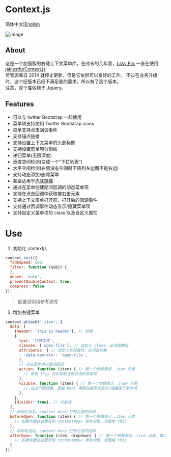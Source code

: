 # Context.js

简体中文|[English](README-en.md)

![image](https://user-images.githubusercontent.com/22728201/147812723-6dd06424-642e-4b0a-94e9-3adbfa09450a.png)

## About

这是一个加强版的右键上下文菜单库，在过去的几年里，[Lsky Pro](https://github.com/wisp-x/lsky-pro)
一直在使用 [jakiestfu/Context.js](https://github.com/jakiestfu/Context.js)  
尽管源库自 2014 就停止更新，但是它依然可以良好的工作。 不过在业务升级时，这个旧版本已经不满足我的需求，所以有了这个版本。    
注意，这个库依赖于 Jquery。

## Features

- 可以与 twitter Bootstrap 一起使用
- 菜单项支持使用 Twitter Bootstrap icons
- 菜单支持点击回调事件
- 支持锚点链接
- 支持设置上下文菜单的头部标题
- 支持设置菜单项分割线
- 递归菜单(无限深度)
- 垂直空间检测(变成一个“下拉列表”)
- 水平空间检测(右侧没有空间时下降到左边而不是右边)
- 支持动态添加/删除菜单
- 甚至适用于<a href="http://google.com" class="inline-menu">内联链接</a>
- 通过在菜单创建期间回调的动态菜单项
- 支持在点击回调中获取被右击元素
- 支持上下文菜单打开前、打开后的回调事件
- 支持通过回调事件动态显示/隐藏菜单项
- 支持自定义菜单项的 class 以及自定义属性

# Use

1. 初始化 contextjs

```js
context.init({
  fadeSpeed: 100,
  filter: function ($obj) {
  },
  above: 'auto',
  preventDoubleContext: true,
  compress: false
});
```
> 配置说明请参考源库

2. 增加右键菜单

```js
context.attach('.item', {
  data: [
    {header: 'this is header'}, // 标题
    {
      text: '打开文件',
      classes: ['open-file'], // 自定义 class，必须是数组
      attributes: { // 自定义标签属性，必须是对象
        'data-operate': 'open-file',
      },
      // 点击菜单项以后的回调
      action: function (item) { // 第一个参数表示 .item 元素
        // 使用 this 可以获取当前点击的菜单项
      },
      visible: function (item) { // 第一个参数表示 .item 元素
        // 在这个回调里，返回 bool 类型的值可以显示/隐藏某个菜单项
      },
    },
    {divider: true}, // 分割线
  ],
  // 鼠标右击后，context menu 打开之前的回调
  beforeOpen: function (item) { // 第一个参数表示 .item 元素
    // 如果你要在这里获取 contextmenu 事件对象，请使用 this 
  },
  // 鼠标右击后，context menu 打开之后的回调
  afterOpen: function (item, dropdown) { // 第一个参数表示 .item 元素，第二个参数表示上下文菜单元素
    // 如果你要在这里获取 contextmenu 事件对象，请使用 this 
  }
});
```